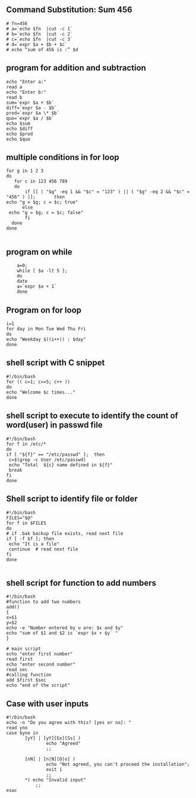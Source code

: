 ## Command Substitution:  Sum 456

```
# fn=456
# a=`echo $fn  |cut -c 1`
# b=`echo $fn  |cut -c 2`
# c=`echo $fn  |cut -c 3`
# d=`expr $a + $b + $c`
# echo “sum of 456 is :” $d

```

##  program for addition and subtraction

```
echo "Enter a:"
read a
echo "Enter b:"
read b
sum=`expr $a + $b`
diff=`expr $a - $b`
prod=`expr $a \* $b`
quo=`expr $a / $b`
echo $sum
echo $diff
echo $prod
echo $quo

```
## multiple conditions in for loop

```
for g in 1 2 3
do
   for c in 123 456 789
   do
       if [[ ( "$g" -eq 1 && "$c" = "123" ) || ( "$g" -eq 2 && "$c" = "456" ) ]];       then 
echo "g = $g; c = $c; true"
      else
 echo "g = $g; c = $c; false"
       fi
  done
done


```


## program on while

```
    a=0;
 	while [ $a -lt 5 ];
	do
  	date
 	a=`expr $a + 1`
  	done

```

## Program on for loop


```
i=1
for day in Mon Tue Wed Thu Fri
do
echo "Weekday $((i++)) : $day"
done

```

## shell script with C snippet

```
#!/bin/bash
for (( c=1; c<=5; c++ ))
do
echo "Welcome $c times..."
done

```

##  shell script to execute to identify the count of word(user) in passwd file

```
#!/bin/bash
for f in /etc/*
do
if [ "${f}" == "/etc/passwd" ];  then
 c=$(grep -c User /etc/passwd)
 echo "Total  ${c} name defined in ${f}"
 break
fi
done

```

## Shell script to identify file or folder


```
#!/bin/bash
FILES="$@"
for f in $FILES
do
# if .bak backup file exists, read next file
if [ -f $f ]; then
 echo "It is a file"
 continue  # read next file 
fi
done


```
## shell script for function to add numbers

```
#!/bin/bash
#function to add two numbers
add()
{
x=$1
y=$2
echo -e "Number entered by u are: $x and $y"
echo "sum of $1 and $2 is `expr $x + $y` "
}

# main script
echo "enter first number"
read first
echo "enter second number"
read sec
#calling function
add $first $sec
echo "end of the script"

```


## Case with user inputs

```
#!/bin/bash
echo -n "Do you agree with this? [yes or no]: "
read yno
case $yno in
       [yY] | [yY][Ee][Ss] )
               echo "Agreed"
               ;;

       [nN] | [n|N][O|o] )
               echo "Not agreed, you can't proceed the installation";
               exit 1
               ;;
       *) echo "Invalid input"
           ;;
esac


```